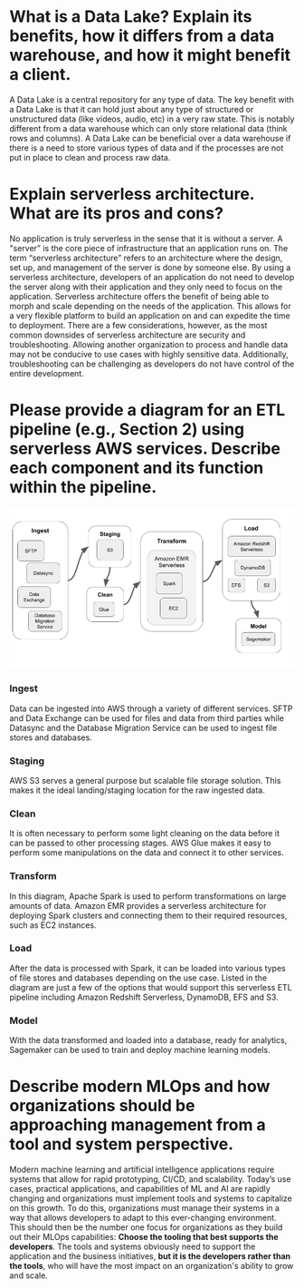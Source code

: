 # What is a Data Lake? Explain its benefits, how it differs from a data warehouse, and how it might benefit a client.  
A Data Lake is a central repository for any type of data. The key benefit with a Data Lake is that it can hold just about any type of structured or unstructured data (like videos, audio, etc) in a very raw state. This is notably different from a data warehouse which can only store relational data (think rows and columns). A Data Lake can be beneficial over a data warehouse if there is a need to store various types of data and if the processes are not put in place to clean and process raw data. 
# Explain serverless architecture.  What are its pros and cons? 
No application is truly serverless in the sense that it is without a server. A "server” is the core piece of infrastructure that an application runs on. The term “serverless architecture” refers to an architecture where the design, set up, and management of the server is done by someone else. By using a serverless architecture, developers of an application do not need to develop the server along with their application and they only need to focus on the application. Serverless architecture offers the benefit of being able to morph and scale depending on the needs of the application. This allows for a very flexible platform to build an application on and can expedite the time to deployment. There are a few considerations, however, as the most common downsides of serverless architecture are security and troubleshooting. Allowing another organization to process and handle data may not be conducive to use cases with highly sensitive data. Additionally, troubleshooting can be challenging as developers do not have control of the entire development. 
# Please provide a diagram for an ETL pipeline (e.g., Section 2) using serverless AWS services. Describe each component and its function within the pipeline. 
![diagram](./serverless_etl_diagram.png)
### Ingest 
Data can be ingested into AWS through a variety of different services. SFTP and Data Exchange can be used for files and data from third parties while Datasync and the Database Migration Service can be used to ingest file stores and databases.
### Staging
AWS S3 serves a general purpose but scalable file storage solution. This makes it the ideal landing/staging location for the raw ingested data. 
### Clean 
It is often necessary to perform some light cleaning on the data before it can be passed to other processing stages. AWS Glue makes it easy to perform some manipulations on the data and connect it to other services.
### Transform
In this diagram, Apache Spark is used to perform transformations on large amounts of data. Amazon EMR provides a serverless architecture for deploying Spark clusters and connecting them to their required resources, such as EC2 instances. 
### Load
After the data is processed with Spark, it can be loaded into various types of file stores and databases depending on the use case. Listed in the diagram are just a few of the options that would support this serverless ETL pipeline including Amazon Redshift Serverless, DynamoDB, EFS and S3. 
### Model
With the data transformed and loaded into a database, ready for analytics, Sagemaker can be used to train and deploy machine learning models. 
# Describe modern MLOps and how organizations should be approaching management from a tool and system perspective. 
Modern machine learning and artificial intelligence applications require systems that allow for rapid prototyping, CI/CD, and scalability. Today’s use cases, practical applications, and capabilities of ML and AI are rapidly changing and organizations must implement tools and systems to capitalize on this growth. To do this, organizations must manage their systems in a way that allows developers to adapt to this ever-changing environment. This should then be the number one focus for organizations as they build out their MLOps capabilities: **Choose the tooling that best supports the developers**. The tools and systems obviously need to support the application and the business initiatives, **but it is the developers rather than the tools**, who will have the most impact on an organization's ability to grow and scale. 

